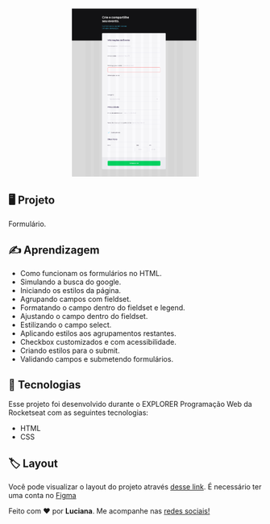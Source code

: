 <p align="center">
  <img src=".github/preview.png" alt="Demonstração do projeto" width="50%" height="50%" />
</p>

## 🖥️ Projeto
Formulário.

## ✍️ Aprendizagem
* Como funcionam os formulários no HTML.
* Simulando a busca do google.
* Iniciando os estilos da página.
* Agrupando campos com fieldset.
* Formatando o campo dentro do fieldset e legend.
* Ajustando o campo dentro do fieldset.
* Estilizando o campo select.
* Aplicando estilos aos agrupamentos restantes.
* Checkbox customizados e com acessibilidade.
* Criando estilos para o submit.
* Validando campos e submetendo formulários.

## 🚀 Tecnologias
Esse projeto foi desenvolvido durante o EXPLORER Programação Web da Rocketseat com as seguintes tecnologias:

* HTML
* CSS

## 🏷️ Layout
Você pode visualizar o layout do projeto através 
[desse link](https://www.figma.com/file/TTsOG241cpiAZCHRBulQDG/Explorer-Stage-03-Projeto-01-(Copy)?type=design&node-id=0%3A1&t=m8EMBBm3WoffZIfR-1). 
É necessário ter uma conta no [Figma](https://www.figma.com)

Feito com ❤️ por <strong>Luciana</strong>. Me acompanhe nas [redes sociais!](https://luciana-maria.github.io/Cartao-de-visita-Rocketseat/)
